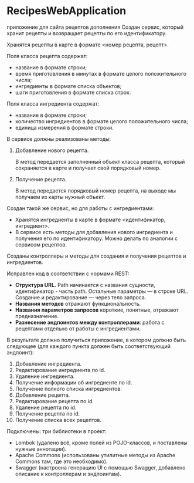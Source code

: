 # RecipesWebApplication
приложение для сайта рецептов дополнения
Создан сервис, который хранит рецепты и возвращает рецепты по его идентификатору. 

Хранятся рецепты в карте в формате <номер рецепта, рецепт>. 

Поля класса рецепта содержат:

- название в формате строки;
- время приготовления в минутах в формате целого положительного числа;
- ингредиенты в формате списка объектов;
- шаги приготовления в формате списка строк.

Поля класса ингредиента содержат:

- название в формате строки;
- количество ингредиентов в формате целого положительного числа;
- единица измерения в формате строки.

 

В сервисе должны реализованы методы:

1. Добавление нового рецепта. 
    
    В метод передается заполненный объект класса рецепта, который сохраняется в карте и получает свой порядковый номер. 
    
2. Получение рецепта. 
    
    В метод передается порядковый номер рецепта, на выходе мы получаем из карты нужный объект. 
    

Создан такой же сервис, но для работы с ингредиентами:

- Хранятся ингредиенты в карте в формате <идентификатор, ингредиент>.
- В сервисе есть методы для добавления нового ингредиента и получения его по идентификатору. Можно делать по аналогии с сервисом рецептов.

Созданы контроллеры и методы для создания и получения рецептов и ингредиентов.

Исправлен код в соответствии с нормами REST:

- **Структура URL.** Path начинается с названия сущности, идентификатор - часть path. Остальные параметры — в строке URL. Создание и редактирование — через тело запроса.
- **Названия методов** отражают функциональность.
- **Названия параметров запросов**  короткие, понятные, отражают предназначение.
- **Разнесение эндпоинтов между контроллерами**: работа с рецептами отдельно от работы с ингредиентами.

В результате должно получиться приложение, в котором должно быть следующее (для каждого пункта должен быть соответствующий эндпоинт):

1. Добавление ингредиента.
2. Редактирование ингредиента по id.
3. Удаление ингредиента.
4. Получение информации об ингредиенте по id.
5. Получение полного списка ингредиентов.
6. Добавление рецепта.
7. Редактирование рецепта по id.
8. Удаление рецепта по id.
9. Получение рецепта по id.
10. Получение списка всех рецептов.


Подключены:  три библиотеки в проект:
- Lombok (удалено всё, кроме полей из POJO-классов, и поставлены нужные аннотации).
- Apache Commons (использованы утилитные методы из Apache Commons там, где это необходимо).
- Swagger (настроена генерацию UI с помощью Swagger, добавлено описание к контроллерам и эндпоинтам).
